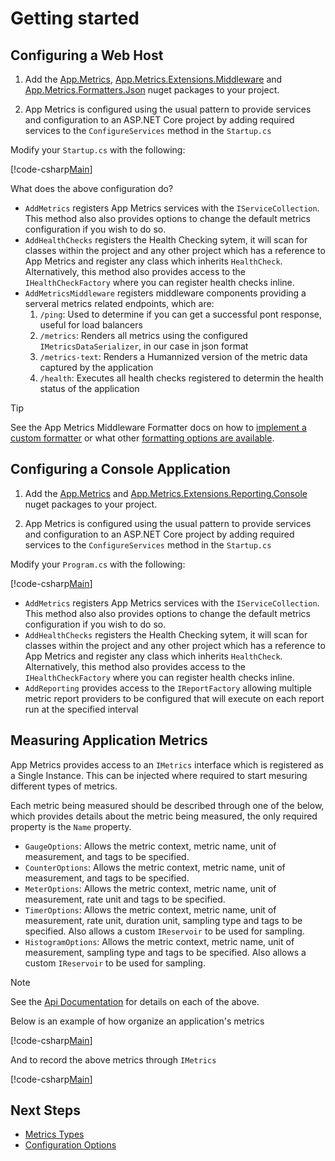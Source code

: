 # Getting started

## Configuring a Web Host

1. Add the [App.Metrics](https://www.nuget.org/packages/App.Metrics/), [App.Metrics.Extensions.Middleware](https://www.nuget.org/packages/App.Metrics.Extensions.Middleware/) and [App.Metrics.Formatters.Json](https://www.nuget.org/packages/App.Metrics.Formatters.Json/) nuget packages to your project.

2. App Metrics is configured using the usual pattern to provide services and configuration to an ASP.NET Core project by adding required services to the `ConfigureServices` method in the `Startup.cs`

Modify your `Startup.cs` with the following:

[!code-csharp[Main](../src/samples/AppMetrics.Startup.CodeSnippets/Startup.cs)]    

What does the above configuration do?

- `AddMetrics` registers App Metrics services with the `IServiceCollection`. This method also also provides options to change the default metrics configuration if you wish to do so.
- `AddHealthChecks` registers the Health Checking sytem, it will scan for classes within the project and any other project which has a reference to App Metrics and register any class which inherits `HealthCheck`. Alternatively, this method also provides access to the `IHealthCheckFactory` where you can register health checks inline.
- `AddMetricsMiddleware` registers middleware components providing a serveral metrics related endpoints, which are:
	1.  `/ping`: Used to determine if you can get a successful pont response, useful for load balancers
	2.  `/metrics`: Renders all metrics using the configured `IMetricsDataSerializer`, in our case in json format
	3.  `/metrics-text`: Renders a Humannized version of the metric data captured by the application
	4.  `/health`: Executes all health checks registered to determin the health status of the application

> [!TIP]
> See the App Metrics Middleware Formatter docs on how to [implement a custom formatter](../web-application-monitoring/formatters/overview.md#implementing-a-custom-formatter) or what other [formatting options are available](../web-application-monitoring/formatters/overview.md#available-formatters).

## Configuring a Console Application

1. Add the [App.Metrics](https://www.nuget.org/packages/App.Metrics/) and [App.Metrics.Extensions.Reporting.Console](https://www.nuget.org/packages/App.Metrics.Extensions.Reporting.Console/) nuget packages to your project.

2. App Metrics is configured using the usual pattern to provide services and configuration to an ASP.NET Core project by adding required services to the `ConfigureServices` method in the `Startup.cs` 

Modify your `Program.cs` with the following:

[!code-csharp[Main](../src/samples/AppMetrics.Startup.CodeSnippets/MetricsProgram.cs)]    	 

- `AddMetrics` registers App Metrics services with the `IServiceCollection`. This method also also provides options to change the default metrics configuration if you wish to do so.
- `AddHealthChecks` registers the Health Checking sytem, it will scan for classes within the project and any other project which has a reference to App Metrics and register any class which inherits `HealthCheck`. Alternatively, this method also provides access to the `IHealthCheckFactory` where you can register health checks inline.
- `AddReporting` provides access to the `IReportFactory` allowing multiple metric report providers to be configured that will execute on each report run at the specified interval

## Measuring Application Metrics

App Metrics provides access to an `IMetrics` interface which is registered as a Single Instance. This can be injected where required to start mesuring different types of metrics.

Each metric being measured should be described through one of the below, which provides details about the metric being measured, the only required property is the `Name` property.

- `GaugeOptions`: Allows the metric context, metric name, unit of measurement, and tags to be specified.
- `CounterOptions`: Allows the metric context, metric name, unit of measurement, and tags to be specified.
- `MeterOptions`: Allows the metric context, metric name, unit of measurement, rate unit and tags to be specified.
- `TimerOptions`: Allows the metric context, metric name, unit of measurement, rate unit, duration unit, sampling type and tags to be specified. Also allows a custom `IReservoir` to be used for sampling.
- `HistogramOptions`: Allows the metric context, metric name, unit of measurement, sampling type and tags to be specified. Also allows a custom `IReservoir` to be used for sampling.

> [!NOTE]
> See the [Api Documentation](../api/App.Metrics.Core.Options.html) for details on each of the above.

Below is an example of how organize an application's metrics

[!code-csharp[Main](../src/samples/AppMetrics.Metric.Code.Snippets/AppMetricsRegistry.cs)]    	     

And to record the above metrics through `IMetrics`

[!code-csharp[Main](../src/samples/AppMetrics.Metric.Code.Snippets/RecordMetrics.cs)]    	 

## Next Steps

- [Metrics Types](metric-types/overview.md)
- [Configuration Options](fundamentals/configuration.md)  